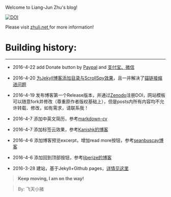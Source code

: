 Welcome to Liang-Jun Zhu's blog!

[![DOI](https://zenodo.org/badge/20578/crazyzlj/crazyzlj.github.io.svg)](https://zenodo.org/badge/latestdoi/20578/crazyzlj/crazyzlj.github.io)

Please visit [zhulj.net ](https://zhulj.net) for more information!

# Building history:
-----------
+ 2016-4-22 add Donate button by [Paypal](https://developer.paypal.com/docs/classic/paypal-payments-standard/ht_pps-donateButton/) and [支付宝、微信](https://github.com/xirong/hexo-theme-next)

+ 2016-4-20 [为Jekyll博客添加目录与ScrollSpy效果](http://t.hengwei.me/post/%E4%B8%BAjekyll%E5%8D%9A%E5%AE%A2%E6%B7%BB%E5%8A%A0%E7%9B%AE%E5%BD%95%E4%B8%8Escrollspy%E6%95%88%E6%9E%9C/)，且一并解决了[锚链接缩进问题](http://t.hengwei.me/post/%E4%B8%BAjekyll%E5%8D%9A%E5%AE%A2%E6%B7%BB%E5%8A%A0%E7%9B%AE%E5%BD%95%E4%B8%8Escrollspy%E6%95%88%E6%9E%9C/#2-a-锚链接缩进问题)

+ 2016-4-19	 发布博客第一个Release版本，并通过[Zenodo](https://zenodo.org)注册DOI，网站模板可以随意fork并修改（尊重原作者版权基础上），但是posts内所有内容均不允许转载、修改，如有需求，请联系我！

+ 2016-4-7   添加中英文简历，参考[markdown-cv](https://github.com/blmoore/md-cv)

+ 2016-4-7   添加标签云效果，参考[Kanishk的博客](https://superdevresources.com/tag-cloud-jekyll/)

+ 2016-4-6   添加博客预览excerpt，增加read more按钮，参考[seanbuscay博客](http://www.seanbuscay.com/blog/jekyll-teaser-pager-and-read-more/)

+ 2016-4-6   添加回到顶部按钮，参考[liberize的博客](http://liberize.me/tech/jekyll-add-back-to-top-button.html)

+ 2016-3-28  建站，基于Jekyll+Github pages，[详情见这里](http://zhulj.net/others/2016/03/17/Github-jekyll-blog.html)


> **Keep moving, I am on the way!**

> By: 飞天小猪